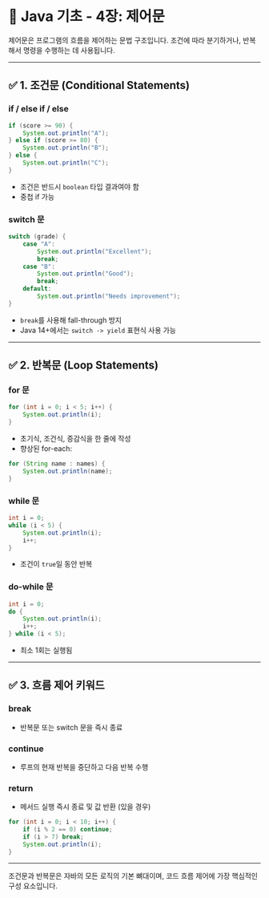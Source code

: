 # 📘 Java 기초 - 4장: 제어문

제어문은 프로그램의 흐름을 제어하는 문법 구조입니다. 조건에 따라 분기하거나, 반복해서 명령을 수행하는 데 사용됩니다.

---

## ✅ 1. 조건문 (Conditional Statements)

### if / else if / else
```java
if (score >= 90) {
    System.out.println("A");
} else if (score >= 80) {
    System.out.println("B");
} else {
    System.out.println("C");
}
```

- 조건은 반드시 `boolean` 타입 결과여야 함
- 중첩 if 가능

### switch 문
```java
switch (grade) {
    case "A":
        System.out.println("Excellent");
        break;
    case "B":
        System.out.println("Good");
        break;
    default:
        System.out.println("Needs improvement");
}
```

- `break`를 사용해 fall-through 방지
- Java 14+에서는 `switch -> yield` 표현식 사용 가능

---

## ✅ 2. 반복문 (Loop Statements)

### for 문
```java
for (int i = 0; i < 5; i++) {
    System.out.println(i);
}
```

- 초기식, 조건식, 증감식을 한 줄에 작성
- 향상된 for-each:
```java
for (String name : names) {
    System.out.println(name);
}
```

### while 문
```java
int i = 0;
while (i < 5) {
    System.out.println(i);
    i++;
}
```

- 조건이 `true`일 동안 반복

### do-while 문
```java
int i = 0;
do {
    System.out.println(i);
    i++;
} while (i < 5);
```

- 최소 1회는 실행됨

---

## ✅ 3. 흐름 제어 키워드

### break
- 반복문 또는 switch 문을 즉시 종료

### continue
- 루프의 현재 반복을 중단하고 다음 반복 수행

### return
- 메서드 실행 즉시 종료 및 값 반환 (있을 경우)

```java
for (int i = 0; i < 10; i++) {
    if (i % 2 == 0) continue;
    if (i > 7) break;
    System.out.println(i);
}
```

---

조건문과 반복문은 자바의 모든 로직의 기본 뼈대이며, 코드 흐름 제어에 가장 핵심적인 구성 요소입니다.